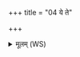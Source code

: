 +++
title = "04 ये ते"

+++
<details><summary>मूलम् (WS)</summary>

ये ते पन्थानो बहवो जनायना रथस्य अन्तर्मानसश्व यातवे ।  
यच्छिवं तेन नो मृड ॥ ५ ॥
</details>